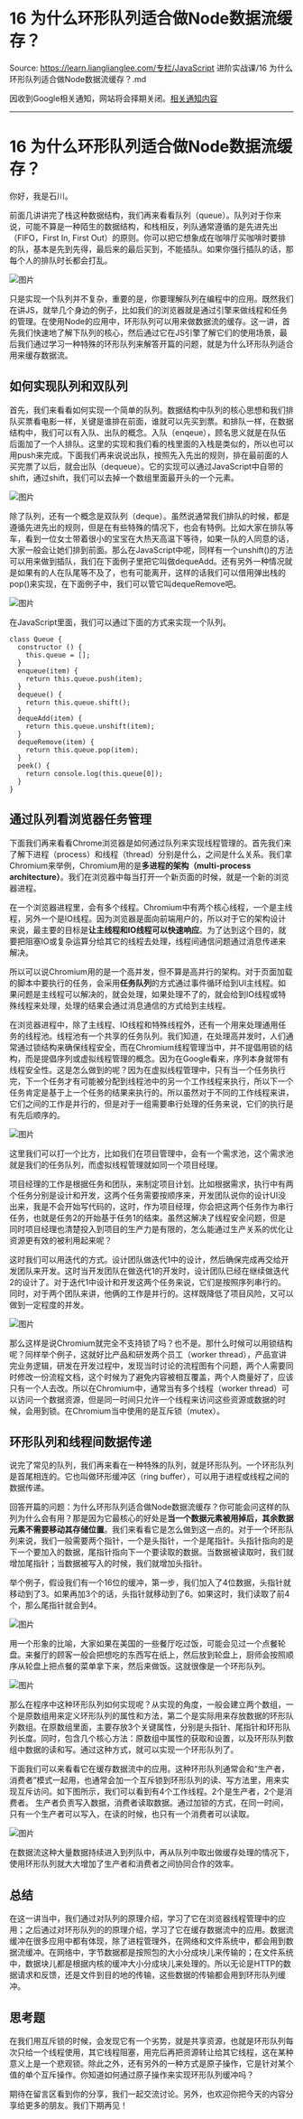 # 16 为什么环形队列适合做Node数据流缓存？ 

Source: https://learn.lianglianglee.com/专栏/JavaScript 进阶实战课/16 为什么环形队列适合做Node数据流缓存？.md

因收到Google相关通知，网站将会择期关闭。[相关通知内容](https://lumendatabase.org/notices/44265620)

---

# 16 为什么环形队列适合做Node数据流缓存？

你好，我是石川。

前面几讲讲完了栈这种数据结构，我们再来看看队列（queue）。队列对于你来说，可能不算是一种陌生的数据结构，和栈相反，列队通常遵循的是先进先出（FIFO，First In, First Out）的原则。你可以把它想象成在咖啡厅买咖啡时要排的队，基本是先到先得，最后来的最后买到，不能插队。如果你强行插队的话，那每个人的排队时长都会打乱。

![图片](assets/15f3a37d3a614f39ab28e32ca7751d5e.jpg)

只是实现一个队列并不复杂，重要的是，你要理解队列在编程中的应用。既然我们在讲JS，就举几个身边的例子，比如我们的浏览器就是通过引擎来做线程和任务的管理。在使用Node的应用中，环形队列可以用来做数据流的缓存。这一讲，首先我们快速地了解下队列的核心，然后通过它在JS引擎了解它们的使用场景，最后我们通过学习一种特殊的环形队列来解答开篇的问题，就是为什么环形队列适合用来缓存数据流。

## 如何实现队列和双队列

首先，我们来看看如何实现一个简单的队列。数据结构中队列的核心思想和我们排队买票看电影一样，关键是谁排在前面，谁就可以先买到票。和排队一样，在数据结构中，我们可以有入队、出队的概念。入队（enqeue），顾名思义就是在队伍后面加了一个人排队。这里的实现和我们看的栈里面的入栈是类似的，所以也可以用push来完成。下面我们再来说说出队，按照先入先出的规则，排在最前面的人买完票了以后，就会出队（dequeue）。它的实现可以通过JavaScript中自带的shift，通过shift，我们可以去掉一个数组里面最开头的一个元素。

![图片](assets/100b6b0065424f52946218b4a172952f.jpg)

除了队列，还有一个概念是双队列（deque）。虽然说通常我们排队的时候，都是遵循先进先出的规则，但是在有些特殊的情况下，也会有特例。比如大家在排队等车，看到一位女士带着很小的宝宝在大热天高温下等待，如果一队的人同意的话，大家一般会让她们排到前面。那么在JavaScript中呢，同样有一个unshift()的方法可以用来做到插队，我们在下面例子里把它叫做dequeAdd。还有另外一种情况就是如果有的人在队尾等不及了，也有可能离开，这样的话我们可以借用弹出栈的pop()来实现，在下面例子中，我们可以管它叫dequeRemove吧。

![图片](assets/d1e272b6115d4fe49a2e9ab9ecaa7e37.jpg)

在JavaScript里面，我们可以通过下面的方式来实现一个队列。

```
class Queue {
  constructor () {
    this.queue = [];
  }
  enqueue(item) {
    return this.queue.push(item);
  }
  dequeue() {
    return this.queue.shift();
  }
  dequeAdd(item) {
    return this.queue.unshift(item);
  }
  dequeRemove(item) {
    return this.queue.pop(item);
  }
  peek() {
    return console.log(this.queue[0]);
  }
}

```

## 通过队列看浏览器任务管理

下面我们再来看看Chrome浏览器是如何通过队列来实现线程管理的。首先我们来了解下进程（process）和线程（thread）分别是什么，之间是什么关系。我们拿Chromium来举例，Chromium用的是**多进程的架构（multi-process architecture）**。我们在浏览器中每当打开一个新页面的时候，就是一个新的浏览器进程。

在一个浏览器进程里，会有多个线程。Chromium中有两个核心线程，一个是主线程，另外一个是IO线程。因为浏览器是面向前端用户的，所以对于它的架构设计来说，最主要的目标是**让主线程和IO线程可以快速响应**。为了达到这个目的，就要把阻塞IO或复杂运算分给其它的线程去处理，线程间通信问题通过消息传递来解决。

所以可以说Chromium用的是一个高并发，但不算是高并行的架构。对于页面加载的脚本中要执行的任务，会采用**任务队列**的方式通过事件循环给到UI主线程。如果问题是主线程可以解决的，就会处理，如果处理不了的，就会给到IO线程或特殊线程来处理，处理的结果会通过消息通信的方式给到主线程。

在浏览器进程中，除了主线程、IO线程和特殊线程外，还有一个用来处理通用任务的线程池。线程池有一个共享的任务队列。我们知道，在处理高并发时，人们通常通过锁结构来确保线程安全，而在Chromium线程管理当中，并不提倡用锁的结构，而是提倡序列或虚拟线程管理的概念。因为在Google看来，序列本身就带有线程安全性。这是怎么做到的呢？因为在虚拟线程管理中，只有当一个任务执行完，下一个任务才有可能被分配到线程池中的另一个工作线程来执行，所以下一个任务肯定是基于上一个任务的结果来执行的。所以虽然对于不同的工作线程来讲，它们之间的工作是并行的，但是对于一组需要串行处理的任务来说，它们的执行是有先后顺序的。

![图片](assets/23a5fd1ed6b74a4abc412a1d0a22b33e.jpg)

这里我们可以打一个比方，比如我们在项目管理中，会有一个需求池，这个需求池就是我们的任务队列，而虚拟线程管理就如同一个项目经理。

项目经理的工作是根据任务和团队，来制定项目计划。比如根据需求，执行中有两个任务分别是设计和开发，这两个任务需要按顺序来，开发团队说你的设计UI没出来，我是不会开始写代码的，这时，作为项目经理，你会把这两个任务作为串行任务，也就是任务2的开始基于任务1的结束。虽然这解决了线程安全问题，但是同时项目经理也清楚投入到项目的生产力是有限的，怎么能通过生产关系的优化让资源更有效的被利用起来呢？

这时我们可以用迭代的方式。设计团队做迭代1中的设计，然后确保完成再交给开发团队来开发。这时当开发团队在做迭代1的开发时，设计团队已经在继续做迭代2的设计了。对于迭代1中设计和开发这两个任务来说，它们是按照序列串行的。同时，对于两个团队来讲，他俩的工作是并行的。这样既降低了项目风险，又可以做到一定程度的并发。

![图片](assets/7c026a0de5a048d49b4e203b5276f298.jpg)

那么这样是说Chromium就完全不支持锁了吗？也不是。那什么时候可以用锁结构呢？同样举个例子，这就好比产品和研发两个员工（worker thread），产品宣讲完业务逻辑，研发在开发过程中，发现当时讨论的流程图有个问题，两个人需要同时修改一份流程文档，这个时候为了避免内容被相互覆盖，两个人商量好了，应该只有一个人去改。所以在Chromium中，通常当有多个线程（worker thread）可以访问一个数据资源，但是同一时间只允许一个线程来访问这些资源或数据的时候，会用到锁。在Chromium当中使用的是互斥锁（mutex）。

## 环形队列和线程间数据传递

说完了常见的队列，我们再来看在一种特殊的队列，就是环形队列。一个环形队列是首尾相连的。它也叫做环形缓冲区（ring buffer），可以用于进程或线程之间的数据传递。

回答开篇的问题：为什么环形队列适合做Node数据流缓存？你可能会问这样的队列为什么会有用？那是因为它最核心的好处是**当一个数据元素被用掉后，其余数据元素不需要移动其存储位置**。我们来看看它是怎么做到这一点的。对于一个环形队列来说，我们一般需要两个指针，一个是头指针，一个是尾指针。头指针指向的是下一个要加入的数据，尾指针指向下一个要读取的数据。当数据被读取时，我们就增加尾指针；当数据被写入的时候，我们就增加头指针。

举个例子，假设我们有一个16位的缓冲，第一步，我们加入了4位数据，头指针就移动到了3。如果再加3个的话，头指针就移动到了6。如果这时，我们读取了前4个，那么尾指针就会到4。

![图片](assets/0ed17ab6ec1a43e59cb061658c74eda1.jpg)

用一个形象的比喻，大家如果在美国的一些餐厅吃过饭，可能会见过一个点餐轮盘。来餐厅的顾客一般会把想吃的东西写在纸上，然后放到轮盘上，厨师会按照顺序从轮盘上把点餐的菜单拿下来，然后来做饭。这就很像是一个环形队列。

![图片](assets/c68087470ae64adcb848d5d4a6ba9885.jpg)

那么在程序中这种环形队列如何实现呢？从实现的角度，一般会建立两个数组，一个是原数组用来定义环形队列的属性和方法，第二个是实际用来存放数据的环形队列数组。在原数组里面，主要存放3个关键属性，分别是头指针、尾指针和环形队列长度。同时，包含几个核心方法：原数组中属性的获取和设置，以及环形队列数组中数据的读和写。通过这种方式，就可以实现一个环形队列了。

下面我们可以来看看它在缓存数据流中的应用。这种环形队列通常会和“生产者，消费者”模式一起用，也通常会加一个互斥锁到环形队列的读、写方法里，用来实现互斥访问。如下图所示，我们可以看到有4个工作线程。2个是生产者，2个是消费者。 生产者负责写入数据，消费者读取数据。通过加锁的方式，在同一时间，只有一个生产者可以写入，在读的时候，也只有一个消费者可以读取。

![图片](assets/3704859579604ae0be3f38d701b47515.jpg)

在数据流这种大量数据持续进入到列队中，再从队列中取出做缓存处理的情况下，使用环形队列就大大增加了生产者和消费者之间协同合作的效率。

## **总结**

在这一讲当中，我们通过对队列的原理介绍，学习了它在浏览器线程管理中的应用；之后通过对环形队列的的原理介绍，学习了它在缓存数据流中的应用。数据流缓冲在很多应用中都有体现，除了进程管理外，在网络和文件系统中，都会用到数据流缓冲。在网络中，字节数据都是按照包的大小分成块儿来传输的；在文件系统中，数据块儿都是根据内核的缓冲大小分成块儿来处理的。所以无论是HTTP的数据请求和反馈，还是文件到目的地的传输，这些数据的传输都会用到环形队列缓冲。

## 思考题

在我们用互斥锁的时候，会发现它有一个劣势，就是共享资源，也就是环形队列每次只给一个线程使用，其它线程阻塞，用完后再把资源转让给其它线程，这在某种意义上是一个悲观锁。除此之外，还有另外的一种方式是原子操作，它是针对某个值的单个互斥操作。你知道如何通过原子操作来实现环形队列缓冲吗？

期待在留言区看到你的分享，我们一起交流讨论。另外，也欢迎你把今天的内容分享给更多的朋友。我们下期再见！